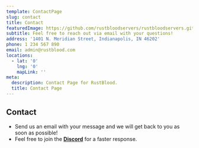 ```yaml
---
template: ContactPage
slug: contact
title: Contact
featuredImage: https://github.com/rustbloodservers/rustbloodservers.github.io/raw/master/img/header.jpg
subtitle: Feel free to reach out via email with your questions!
address: '1401 N. Meridian Street, Indianapolis, IN 46202'
phone: 1 234 567 890
email: admin@rustblood.com
locations:
  - lat: '0'
    lng: '0'
    mapLink: ''
meta:
  description: Contact Page for RustBlood.
  title: Contact Page
---
```


## Contact

* Send us an email with your message and we will get back to you as soon as possible!
* Feel free to join the **[Discord](https://discord.gg/bzT9Euc)** for a faster response.
